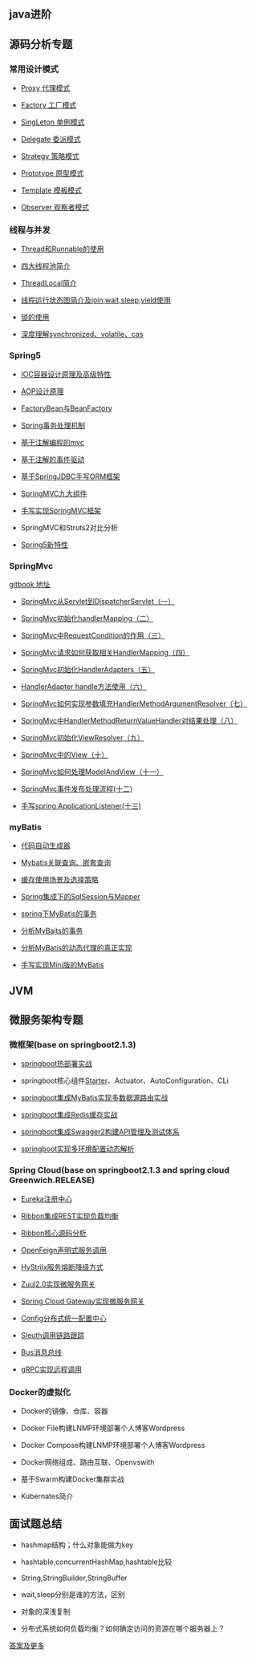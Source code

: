 ## java进阶

## 源码分析专题

### 常用设计模式

* [Proxy 代理模式](https://github.com/DespairYoke/java-advance/tree/master/design-pattern/proxy)

* [Factory 工厂模式](https://github.com/DespairYoke/java-advance/blob/master/design-pattern/factory/README.md)

* [SingLeton 单例模式](./design-pattern/signle/README.md)

* [Delegate 委派模式](https://github.com/DespairYoke/java-advance/tree/master/design-pattern/delegate)

* [Strategy 策略模式](./design-pattern/strategy/README.md)

* [Prototype 原型模式](./design-pattern/prototype/README.md)

* [Template 模板模式](./design-pattern/template/README.md)

* [Observer 观察者模式](./design-pattern/observer/README.md)

### 线程与并发

* [Thread和Runnable的使用](./thread/thread_runnable.md)

* [四大线程池简介](./thread/thread_pool.md)

* [ThreadLocal简介](./thread/threadlocal.md)

* [线程运行状态图简介及join,wait,sleep,yield使用](./thread/thread-excute.md)

* [锁的使用](./thread/thread-lock.md)

* [深度理解synchronized、volatile、cas](./thread/thread_static.md)
### Spring5

* [IOC容器设计原理及高级特性](./ioc.md)

* [AOP设计原理](./spring5/aop/README.md)

* [FactoryBean与BeanFactory](https://github.com/DespairYoke/java-advance/blob/master/spring5/FactoryBeanAndBeanFactory/README.md)

* [Spring事务处理机制](https://github.com/DespairYoke/java-advance/blob/master/spring5/spring-transaction/README.md)

* [基于注解编程的mvc](./spring5/spring-mvc/README.md)

* [基于注解的事件驱动](./spring5/spring-mvc-event/README.md)

* [基于SpringJDBC手写ORM框架](https://github.com/DespairYoke/java-advance/blob/master/spring5/making-myorm/README.md)

* [SpringMVC九大组件](./spring5/springMVC-component.md)

* [手写实现SpringMVC框架](./spring5/my-spring-mvc/README.md)

* SpringMVC和Struts2对比分析

* [Spring5新特性](./spring5/spring5-feature.md)

### SpringMvc

[gitbook 地址](https://zwd.ccxst.cn/spring-mvc-book)
* [SpringMvc从Servlet到DispatcherServlet（一）](./spring5/my-spring-mvc/2019-05-16-DispatcherServlet.md)

* [SpringMvc初始化handlerMapping（二）](./spring5/my-spring-mvc/2019-05-17-handlerMapping.md)

* [SpringMvc中RequestCondition的作用（三）](./spring5/my-spring-mvc/2019-05-18-RequestCondition.md)

* [SpringMvc请求如何获取相关HandlerMapping（四）](./spring5/my-spring-mvc/2019-05-19-HandlerMapping.md)

* [SpringMvc初始化HandlerAdapters（五）](./spring5/my-spring-mvc/2019-05-20-HandlerAdapters.md)

* [HandlerAdapter handle方法使用（六）](./spring5/my-spring-mvc/2019-05-21-HandlerAdapter.md)

* [SpringMvc如何实现参数填充HandlerMethodArgumentResolver（七）](./spring5/my-spring-mvc/2019-05-22-HandlerMethodArgumentResolver.md)

* [SpringMvc中HandlerMethodReturnValueHandler对结果处理（八）](./spring5/my-spring-mvc/2019-05-23-HandlerMethodReturnValueHandler.md)

* [SpringMvc初始化ViewResolver（九）](./spring5/my-spring-mvc/2019-05-24-ViewResolver.md)

* [SpringMvc中的View（十）](./spring5/my-spring-mvc/2019-05-25-View.md)

* [SpringMvc如何处理ModelAndView（十一）](./spring5/my-spring-mvc/2019-05-26-ModelAndView.md)

* [SpringMvc事件发布处理流程(十二)](./spring5/my-spring-mvc/chapter12.md)

* [手写spring ApplicationListener(十三)](./spring5/my-spring-mvc/chapter13.md)

### myBatis

* [代码自动生成器](./mybatis/mybatis-generator/README.md)

* [Mybatis关联查询、嵌套查询](./mybatis/mybatis-link-query/README.md)

* [缓存使用场景及选择策略](./mybatis/mybatis-cache/README.md)

* [Spring集成下的SqlSession与Mapper](./mybatis/spring-mybatis/README.md)

* [spring下MyBatis的事务](./mybatis/mybatis-transaction-manager/README.md)

* [分析MyBaits的事务](./mybatis/mybatis-transaction-analysis/README.md)

* [分析MyBatis的动态代理的真正实现](./mybatis/mybatis-proxy/README.md)

* [手写实现Mini版的MyBatis](https://github.com/DespairYoke/java-advance/blob/master/spring5/making-myorm/README.md)

## JVM

## 微服务架构专题

### 微框架(base on springboot2.1.3)

* [springboot热部署实战](./spring-boot/hot.md)

* springboot核心组件[Starter](./spring-boot/starter.md)、Actuator、AutoConfiguration、CLi

* [springboot集成MyBatis实现多数据源路由实战](./spring-boot/mulidatasource.md)

* [springboot集成Redis缓存实战](./spring-boot/redis.md)

* [springboot集成Swagger2构建API管理及测试体系](./spring-boot/swagger.md)

* [springboot实现多环境配置动态解析](./spring-boot/profile.md)

### Spring Cloud(base on springboot2.1.3 and spring cloud Greenwich.RELEASE)

* [Eureka注册中心](./spring-cloud/eureka.md)

* [Ribbon集成REST实现负载均衡](./spring-cloud/ribbon.md)

* [Ribbon核心源码分析](./spring-cloud/ribbon_core.md)

* [OpenFeign声明式服务调用](./spring-cloud/feign.md)

* [HyStrilx服务熔断降级方式](./spring-cloud/hystrix.md)

* [Zuul2.0实现微服务网关](./spring-cloud/zuul.md)

* [Spring Cloud Gateway实现微服务网关](./spring-cloud/gateway.md)

* [Config分布式统一配置中心](./spring-cloud/config.md)

* [Sleuth调用链路跟踪](./spring-cloud/sleuth.md)

* [Bus消息总线](./spring-cloud/bus.md)

* [gRPC实现远程调用]()

### Docker的虚拟化

* Docker的镜像、仓库、容器

* Docker File构建LNMP环境部署个人博客Wordpress

* Docker Compose构建LNMP环境部署个人博客Wordpress

* Docker网络组成、路由互联、Openvswith

* 基于Swarm构建Docker集群实战

* Kubernates简介

## 面试题总结

* hashmap结构；什么对象能做为key

* hashtable,concurrentHashMap,hashtable比较

* String,StringBuilder,StringBuffer

* wait,sleep分别是谁的方法，区别
 
* 对象的深浅复制

* 分布式系统如何负载均衡？如何确定访问的资源在哪个服务器上？

[答案及更多](./interview.md)


